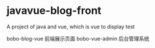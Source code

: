 # javavue-blog-front
A project of java and vue, which is vue to display
test

bobo-blog-vue 前端展示页面
bobo-vue-admin 后台管理系统